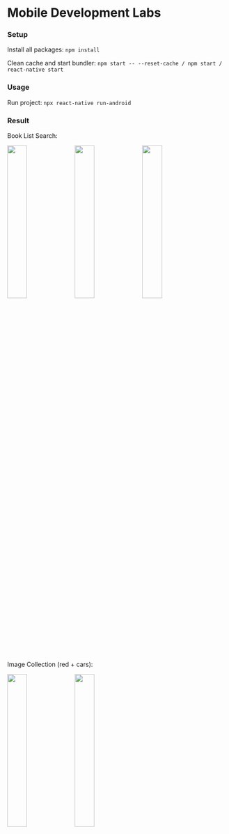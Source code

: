 # Mobile Development Labs

### Setup

Install all packages:
`npm install`

Clean cache and start bundler:
`npm start -- --reset-cache / npm start / react-native start `

### Usage

Run project:
`npx react-native run-android`

### Result

Book List Search:

<img src="https://i.imgur.com/7g7Mtc1.png" width="30%"> <img src="https://i.imgur.com/ohxUMJU.png" width="30%"> <img src="https://i.imgur.com/eAS6kx7.png" width="30%">

Image Collection (red + cars):

<img src="https://i.imgur.com/QJ03QH6.png" width="30%"> <img src="https://i.imgur.com/yNV22Bt.png" width="30%">
